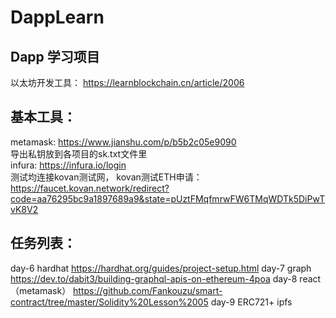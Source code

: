 # DappLearn
  ## Dapp 学习项目
 以太坊开发工具：  https://learnblockchain.cn/article/2006  
 
 ## 基本工具：   
  metamask: https://www.jianshu.com/p/b5b2c05e9090  
  导出私钥放到各项目的sk.txt文件里  
  infura: https://infura.io/login   
  测试均连接kovan测试网， kovan测试ETH申请：   
  https://faucet.kovan.network/redirect?code=aa76295bc9a1897689a9&state=pUztFMqfmrwFW6TMqWDTk5DiPwTvK8V2

 ##  任务列表：
  day-6 hardhat            https://hardhat.org/guides/project-setup.html
  day-7 graph              https://dev.to/dabit3/building-graphql-apis-on-ethereum-4poa
  day-8 react（metamask）  https://github.com/Fankouzu/smart-contract/tree/master/Solidity%20Lesson%2005
  day-9  ERC721+ ipfs     